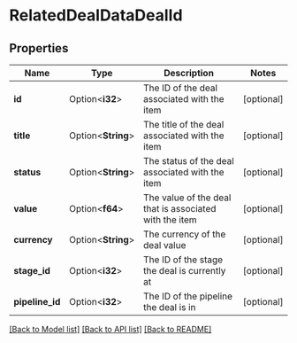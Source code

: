# RelatedDealDataDealId

## Properties

Name | Type | Description | Notes
------------ | ------------- | ------------- | -------------
**id** | Option<**i32**> | The ID of the deal associated with the item | [optional]
**title** | Option<**String**> | The title of the deal associated with the item | [optional]
**status** | Option<**String**> | The status of the deal associated with the item | [optional]
**value** | Option<**f64**> | The value of the deal that is associated with the item | [optional]
**currency** | Option<**String**> | The currency of the deal value | [optional]
**stage_id** | Option<**i32**> | The ID of the stage the deal is currently at | [optional]
**pipeline_id** | Option<**i32**> | The ID of the pipeline the deal is in | [optional]

[[Back to Model list]](../README.md#documentation-for-models) [[Back to API list]](../README.md#documentation-for-api-endpoints) [[Back to README]](../README.md)


